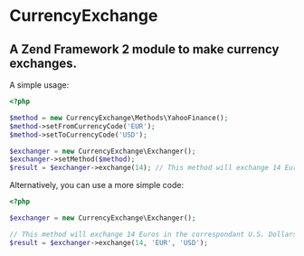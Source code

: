 CurrencyExchange
=================

A Zend Framework 2 module to make currency exchanges.
-----------

A simple usage:
```php
<?php

$method = new CurrencyExchange\Methods\YahooFinance();
$method->setFromCurrencyCode('EUR');
$method->setToCurrencyCode('USD');

$exchanger = new CurrencyExchange\Exchanger();
$exchanger->setMethod($method);
$result = $exchanger->exchange(14); // This method will exchange 14 Euros in the correspondant U.S. Dollars using web service of Yahoo Finance
```
Alternatively, you can use a more simple code:
```php
<?php

$exchanger = new CurrencyExchange\Exchanger();

// This method will exchange 14 Euros in the correspondant U.S. Dollars like the first, but it uses the default exchange method (GrandTrunk)
$result = $exchanger->exchange(14, 'EUR', 'USD');
```
